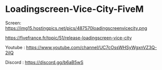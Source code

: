 # Loadingscreen-Vice-City-FiveM

Screen: https://img15.hostingpics.net/pics/487570loadingscreenvicecity.png

https://fivefrance.fr/topic/51/release-loadingscreen-vice-city

Youtube : https://www.youtube.com/channel/UC7cOssWHSyWgxnVZ3Q-2iIQ

Discord : https://discord.gg/b6aB5wS
